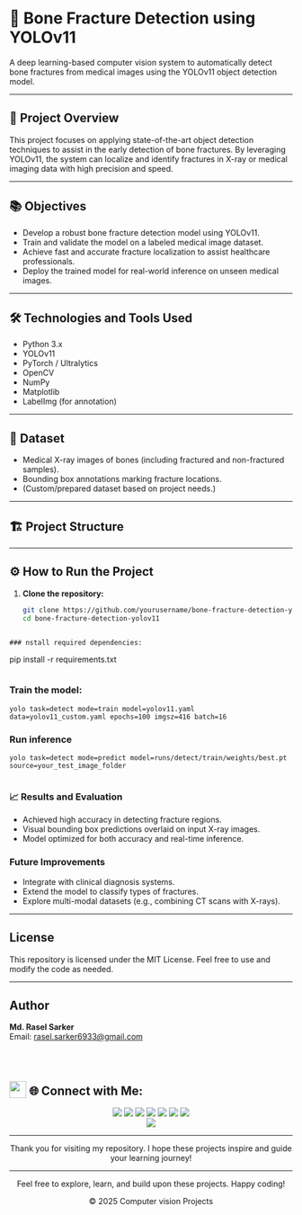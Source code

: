 # 🦴 Bone Fracture Detection using YOLOv11

A deep learning-based computer vision system to automatically detect bone fractures from medical images using the YOLOv11 object detection model.

---

## 🚀 Project Overview

This project focuses on applying state-of-the-art object detection techniques to assist in the early detection of bone fractures. By leveraging YOLOv11, the system can localize and identify fractures in X-ray or medical imaging data with high precision and speed.

---

## 📚 Objectives

- Develop a robust bone fracture detection model using YOLOv11.
- Train and validate the model on a labeled medical image dataset.
- Achieve fast and accurate fracture localization to assist healthcare professionals.
- Deploy the trained model for real-world inference on unseen medical images.

---

## 🛠 Technologies and Tools Used

- Python 3.x
- YOLOv11
- PyTorch / Ultralytics
- OpenCV
- NumPy
- Matplotlib
- LabelImg (for annotation)

---

## 🧠 Dataset

- Medical X-ray images of bones (including fractured and non-fractured samples).
- Bounding box annotations marking fracture locations.
- (Custom/prepared dataset based on project needs.)

---

## 🏗️ Project Structure


---

## ⚙️ How to Run the Project

1. **Clone the repository:**
   ```bash
   git clone https://github.com/yourusername/bone-fracture-detection-yolov11.git
   cd bone-fracture-detection-yolov11
```

### nstall required dependencies:
```
pip install -r requirements.txt
```

```
### Train the model:
```
yolo task=detect mode=train model=yolov11.yaml data=yolov11_custom.yaml epochs=100 imgsz=416 batch=16

```
### Run inference
```
yolo task=detect mode=predict model=runs/detect/train/weights/best.pt source=your_test_image_folder


```
### 📈 Results and Evaluation
- Achieved high accuracy in detecting fracture regions.
- Visual bounding box predictions overlaid on input X-ray images.
- Model optimized for both accuracy and real-time inference.

### Future Improvements
- Integrate with clinical diagnosis systems.
- Extend the model to classify types of fractures.
- Explore multi-modal datasets (e.g., combining CT scans with X-rays).


---

## License
This repository is licensed under the MIT License. Feel free to use and modify the code as needed.

---

## Author
**Md. Rasel Sarker**  
Email: [rasel.sarker6933@gmail.com](mailto:rasel.sarker6933@gmail.com)  

<br>
<h1 align="left">
 <h2><img src = "https://media2.giphy.com/media/QssGEmpkyEOhBCb7e1/giphy.gif?cid=ecf05e47a0n3gi1bfqntqmob8g9aid1oyj2wr3ds3mg700bl&rid=giphy.gif" width=30px valign="bottom"> 🌐 Connect with Me:</h2>
</h1>

<p align="center">
  <a href="mailto:rasel.sarker6933@gmail.com"><img src="https://img.shields.io/badge/Email-rasel.sarker6933@gmail.com-blue?style=flat-square&logo=gmail"></a>
  <a href="https://github.com/raselsarker69"><img src="https://img.shields.io/badge/GitHub-%40Raselsarker-lightgrey?style=flat-square&logo=github"></a>
  <a href="https://www.linkedin.com/in/rasel-sarker-405160227/"><img src="https://img.shields.io/badge/LinkedIn-Rasel%20Sarker-blue?style=flat-square&logo=linkedin"></a>
  <a href="https://www.facebook.com/mdrasel.sarker.7773631"><img src="https://img.shields.io/badge/Facebook-%40Raselsarker-blue?style=flat-square&logo=facebook"></a>
  <a href="https://www.kaggle.com/mdraselsarker"><img src="https://img.shields.io/badge/Kaggle-%40Raselsarker-blue?style=flat-square&logo=kaggle"></a>
  <a href="https://www.youtube.com/@raselsarker69"><img src="https://img.shields.io/badge/YouTube-Rasel%20Sarker-red?style=flat-square&logo=youtube"></a>
  <a href="https://www.facebook.com/groups/832585175685301"><img src="https://img.shields.io/badge/Facebook%20Group-Rasel%20Sarker%20Group-blue?style=flat-square&logo=facebook"></a>
  <br>
  <img src="https://img.shields.io/badge/Phone-%2B8801581528651-green?style=flat-square&logo=whatsapp">
</p>
 

---

<div align="center">

Thank you for visiting my repository. I hope these projects inspire and guide your learning journey!

---

Feel free to explore, learn, and build upon these projects. Happy coding!<br>

&copy; 2025 Computer vision Projects

</div>
